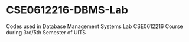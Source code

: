 # CSE0612216-DBMS-Lab
Codes used in  Database Management Systems Lab CSE0612216 Course during 3rd/5th Semester of UITS
